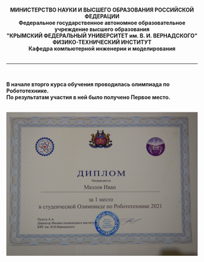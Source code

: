 <h4>
<div align="center">
МИНИСТЕРСТВО НАУКИ  И ВЫСШЕГО ОБРАЗОВАНИЯ РОССИЙСКОЙ ФЕДЕРАЦИИ<br>
Федеральное государственное автономное образовательное учреждение высшего образования<br>
"КРЫМСКИЙ ФЕДЕРАЛЬНЫЙ УНИВЕРСИТЕТ им. В. И. ВЕРНАДСКОГО"<br>
ФИЗИКО-ТЕХНИЧЕСКИЙ ИНСТИТУТ<br>
Кафедра компьютерной инженерии и моделирования
</div><br>
<hr>

<br>
<p>В начале вторго курса обучения проводилась олимпиада по Робототехнике.<br>
По результатам участия в ней было получено Первое место.</p><br>

<div align="center"><img src="images/Diplom_Robototehnika_1.JPG"></div><br>
</h4>
&nbsp;&nbsp;&nbsp;&nbsp;
